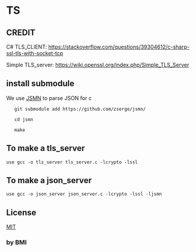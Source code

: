 # TS

## CREDIT 
C# TLS_CLIENT: https://stackoverflow.com/questions/39304612/c-sharp-ssl-tls-with-socket-tcp

Simple TLS_server: https://wiki.openssl.org/index.php/Simple_TLS_Server

## install submodule
We use [JSMN](https://github.com/zserge/jsmn/) to parse JSON for c
```
   git submodule add https://github.com/zserge/jsmn/
   
   cd jsmn

   make 
```
## To make a tls_server
```use gcc -o tls_server tls_server.c -lcrypto -lssl```

## To make a json_server
```use gcc -o json_server json_server.c -lcrypto -lssl -ljsmn```

## License
[MIT](https://choosealicense.com/licenses/mit/)

### by BMI
